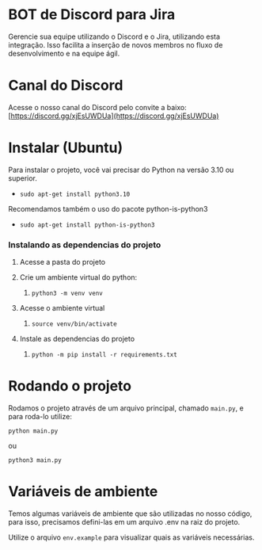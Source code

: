 # BOT de Discord para Jira

Gerencie sua equipe utilizando o Discord e o Jira, utilizando esta integração. Isso facilita a inserção de novos membros no fluxo de desenvolvimento e na equipe ágil.

# Canal do Discord

Acesse o nosso canal do Discord pelo convite a baixo:
[https://discord.gg/xjEsUWDUa](https://discord.gg/xjEsUWDUa)

# Instalar (Ubuntu)

Para instalar o projeto, você vai precisar do Python na versão 3.10 ou superior.

- `sudo apt-get install python3.10`

Recomendamos também o uso do pacote python-is-python3

- `sudo apt-get install python-is-python3`

### Instalando as dependencias do projeto

1. Acesse a pasta do projeto
2. Crie um ambiente virtual do python:

   1. `python3 -m venv venv`
3. Acesse o ambiente virtual

   1. `source venv/bin/activate`
4. Instale as dependencias do projeto

   1. `python -m pip install -r requirements.txt`

# Rodando o projeto

Rodamos o projeto através de um arquivo principal, chamado `main.py`, e para roda-lo utilize:

`python main.py`

ou

`python3 main.py`

# Variáveis de ambiente

Temos algumas variáveis de ambiente que são utilizadas no nosso código, para isso, precisamos defini-las em um arquivo .env na raiz do projeto.

Utilize o arquivo `env.example` para visualizar quais as variáveis necessárias.